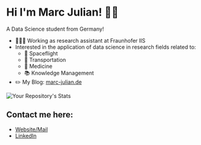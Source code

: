 # Hi I'm Marc Julian! ✌🏼
A Data Science student from Germany!

- 👨🏻‍💻 Working as research assistant at Fraunhofer IIS
- Interested in the application of data science in research fields related to:
  - 🚀 Spaceflight
  - 🚗 Transportation
  - 🧬 Medicine
  - 📚 Knowledge Management
- ✏️ My Blog: <a href="https://www.marc-julian.de">marc-julian.de</a>

![Your Repository's Stats](https://github-readme-stats.vercel.app/api?username=marcjulianschwarz&show_icons=true)


## Contact me here:
- <a href="https://www.marc-julian.de">Website/Mail</a>
- <a href="https://www.linkedin.com/in/marcjulian/">LinkedIn</a>
